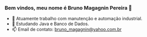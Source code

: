 ### Bem vindos, meu nome é Bruno Magagnin Pereira 👋



- 🔭 Atuamente trabalho com manutenção e automação industrial.
- 🌱 Estudando Java e Banco de Dados.
- 📫 Email de contato: bruno_magagnin@yahoo.com.br


